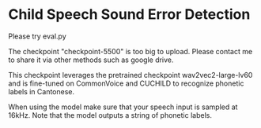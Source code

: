 # Child Speech Sound Error Detection

Please try eval.py

The checkpoint "checkpoint-5500" is too big to upload. Please contact me to share it via other methods such as google drive.

This checkpoint leverages the pretrained checkpoint wav2vec2-large-lv60 and is fine-tuned on CommonVoice and CUCHILD to recognize phonetic labels in Cantonese. 

When using the model make sure that your speech input is sampled at 16kHz. Note that the model outputs a string of phonetic labels.


